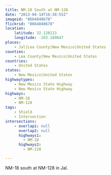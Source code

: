 ```yaml
---
title: NM-18 South at NM-128
date: "2013-04-14T16:38:55Z"
imageid: "8664848678"
flickrid: "8664848678"
location:
    latitude: 32.120113
    longitude: -103.189647
places:
    - Jal|Lea County|New Mexico|United States
counties:
    - Lea County|New Mexico|United States
countries:
    - United States
states:
    - New Mexico|United States
highwaytypes:
    - New Mexico State Highway
    - New Mexico State Highway
highways:
    - NM-18
    - NM-128
tags:
    - Shield
    - Intersection
intersections:
    - overlap1: null
      overlap2: null
      highways1:
        - NM-18
      highways2:
        - NM-128

---
```

NM-18 south at NM-128 in Jal.